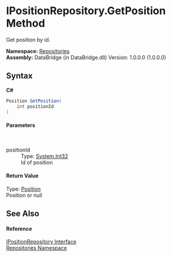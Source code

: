 # IPositionRepository.GetPosition Method 
 

Get position by id.

**Namespace:**&nbsp;<a href="e0edd2e7-f86c-850a-35e3-670eb5412ec9">Repositories</a><br />**Assembly:**&nbsp;DataBridge (in DataBridge.dll) Version: 1.0.0.0 (1.0.0.0)

## Syntax

**C#**<br />
``` C#
Position GetPosition(
	int positionId
)
```


#### Parameters
&nbsp;<dl><dt>positionId</dt><dd>Type: <a href="http://msdn2.microsoft.com/en-us/library/td2s409d" target="_blank">System.Int32</a><br />Id of position</dd></dl>

#### Return Value
Type: <a href="ededcdcd-3dcf-e8df-8419-0febda6b6b89">Position</a><br />Position or null

## See Also


#### Reference
<a href="31130781-bc05-95f3-01f1-1a5d9ae3f834">IPositionRepository Interface</a><br /><a href="e0edd2e7-f86c-850a-35e3-670eb5412ec9">Repositories Namespace</a><br />